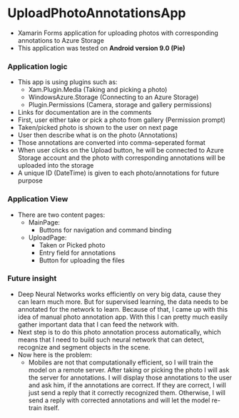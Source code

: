 # UploadPhotoAnnotationsApp

- Xamarin Forms application for uploading photos with corresponding annotations to Azure Storage
- This application was tested on **Android version 9.0 (Pie)**

### Application logic
  - This app is using plugins such as:
    - Xam.Plugin.Media (Taking and picking a photo)
    - WindowsAzure.Storage (Connecting to an Azure Storage)
    - Plugin.Permissions (Camera, storage and gallery permissions)
  - Links for documentation are in the comments
  - First, user either take or pick a photo from gallery (Permission prompt)
  - Taken/picked photo is shown to the user on next page
  - User then describe what is on the photo (Annotations)
  - Those annotations are converted into comma-seperated format
  - When user clicks on the Upload button, he will be connected to Azure Storage account
  and the photo with corresponding annotations will be uploaded into the storage
  - A unique ID (DateTime) is given to each photo/annotations for future purpose
    
 ### Application View
  - There are two content pages:
    - MainPage:
      - Buttons for navigation and command binding
    - UploadPage:
      - Taken or Picked photo
      - Entry field for annotations
      - Button for uploading the files
      
### Future insight
  - Deep Neural Networks works efficiently on very big data, cause they can learn much more.
  But for supervised learning, the data needs to be annotated for the network to learn.
  Because of that, I came up with this idea of manual photo annotation app. With this I can pretty much easily gather
  important data that I can feed the network with.
  - Next step is to do this photo annotation process automatically, which means that I need to build
  such neural network that can detect, recognize and segment objects in the scene.
  - Now here is the problem:
    - Mobiles are not that computationally efficient, so I will train the model on a remote server.
    After taking or picking the photo I will ask the server for annotations. I will display those annotations to the user and
    ask him, if the annotations are correct. If they are correct, I will just send a reply that it correctly recognized them.
    Otherwise, I will send a reply with corrected annotations and will let the model re-train itself.
  
